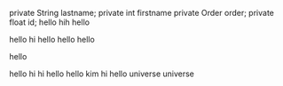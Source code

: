 private String lastname;
  private   int    firstname
  private Order  order;
private float  id;
hello   hih    hello

hello	hi	hello
hello hello

hello 

hello hi    hi hello
hello kim hi hello
universe universe 

